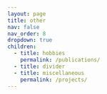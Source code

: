 ```yaml
---
layout: page
title: other
nav: false
nav_order: 8
dropdown: true
children:
  - title: hobbies
    permalink: /publications/
  - title: divider
  - title: miscellaneous
    permalink: /projects/
---
```

